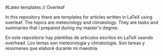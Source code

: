 #Latex templates // Overleaf

In this repository there are templates for articles written in LaTeX using overleaf. 
The topics are meteorology and climatology. 
They are tasks and summaries that I prepared during my master's degree.

En este repositorio hay plantillas de artículos escritos en LaTeX usando overhead. 
Los temas son meteorología y climatología.
Son tareas y resúmenes que elaboré durante mi maestría.
